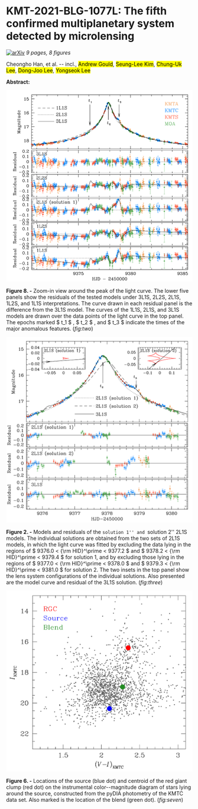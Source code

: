<div class="macros" style="visibility:hidden;">
$\newcommand{\ensuremath}{}$
$\newcommand{\xspace}{}$
$\newcommand{\object}[1]{\texttt{#1}}$
$\newcommand{\farcs}{{.}''}$
$\newcommand{\farcm}{{.}'}$
$\newcommand{\arcsec}{''}$
$\newcommand{\arcmin}{'}$
$\newcommand{\pivec}{\mbox{\boldmath \pi}}$
$\newcommand{\muvec}{\mbox{\boldmath \mu}}$
$\newcommand{\deltavec}{\mbox{\boldmath \delta}}$
$\newcommand{\thetavec}{\mbox{\boldmath \theta}}$
$\newcommand{\te}{t_{\rm E}}$
$\newcommand{\thetae}{\theta_{\rm E}}$
$\newcommand{\thetastar}{\theta_*}$
$\newcommand{\pie}{\pi_{\rm E}}$
$\newcommand{\pien}{\pi_{{\rm E},N}}$
$\newcommand{\piee}{\pi_{{\rm E},E}}$
$\newcommand{\dl}{D_{\rm L}}$
$\newcommand{\ds}{D_{\rm S}}$
$\newcommand{\e}{{\rm E}}$
$\newcommand{\microm}{\mu{\rm m}}$
$\newcommand{\btheta}{{\vec\theta}}$
$\newcommand{\}{eqalign}$</div>

# KMT-2021-BLG-1077L: The fifth confirmed multiplanetary system detected by microlensing

<div id="comments">

 [![arXiv](https://img.shields.io/badge/arXiv-2203.16734-b31b1b.svg)](https://arxiv.org/abs/2203.16734) _9 pages, 8 figures_

</div>

<div id="authors">
Cheongho Han, et al. -- incl., <mark>Andrew Gould</mark>, <mark>Seung-Lee Kim</mark>, <mark>Chung-Uk Lee</mark>, <mark>Dong-Joo Lee</mark>, <mark>Yongseok Lee</mark> 
</div>

<div id="abstract">

 **Abstract:** 

</div>
<div id="div_fig1">

<img src="tmp_2203.16734/f2.png" alt="Fig8" width="100%"/>

**Figure 8. -** 
Zoom-in view around the peak of the light curve. The lower five panels show the residuals of
the tested models under 3L1S, 2L2S, 2L1S, 1L2S, and 1L1S interpretations.  The curve drawn in each
residual panel is the difference from the 3L1S model.  The curves of the 1L1S, 2L1S, and 3L1S
models are drawn over the data points of the light curve in the top panel.  The epochs marked
 $ t_1 $ ,  $ t_2 $ , and  $ t_3 $  indicate the times of the major anomalous features.
 (*fig:two*)

</div>
<div id="div_fig2">

<img src="tmp_2203.16734/f3.png" alt="Fig2" width="100%"/>

**Figure 2. -** 
Models and residuals of the ``solution 1'' and ``solution 2'' 2L1S models.  The individual
solutions are obtained from the two sets of 2L1S models, in which the light curve was fitted
by excluding the data lying in the regions of
 $ 9376.0 < {\rm HID}^\prime < 9377.2 $  and
 $ 9378.2 < {\rm HID}^\prime < 9379.4 $  for solution 1, and
by excluding those lying in the regions of
 $ 9377.0 < {\rm HID}^\prime < 9378.0 $  and
 $ 9379.3 < {\rm HID}^\prime < 9381.0 $  for solution 2.
The two insets in the top panel show the lens system configurations of the individual solutions.
Also presented are the model curve and residual of the 3L1S solution.
 (*fig:three*)

</div>
<div id="div_fig3">

<img src="tmp_2203.16734/f7.png" alt="Fig6" width="100%"/>

**Figure 6. -** 
Locations of the source (blue dot) and centroid of the red giant clump (red dot) on the
instrumental color--magnitude diagram of stars lying around the source, constructed from the
pyDIA photometry of the KMTC data set. Also marked is the location of the blend (green dot).
 (*fig:seven*)

</div>
